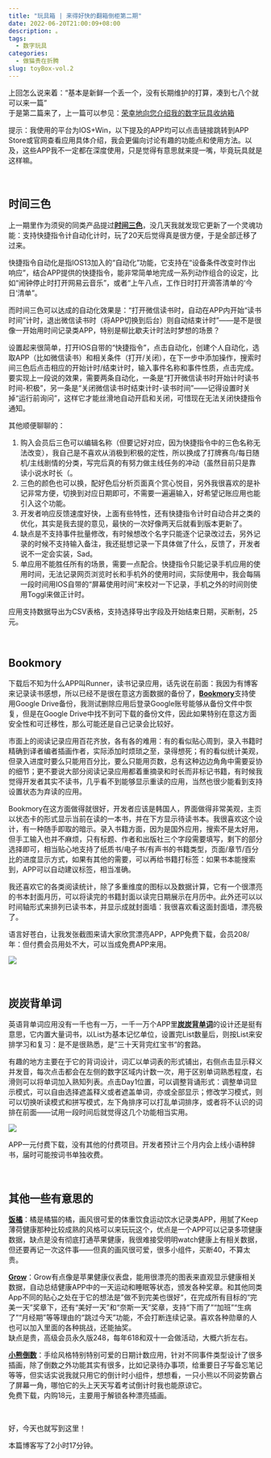 ```yaml
---
title: "玩具箱 | 来得好快的翻箱倒柜第二期"
date: 2022-06-20T21:00:09+08:00
description: 。
tags:
  - 数字玩具
categories:
  - 做猫贵在折腾
slug: toyBox-vol.2
---
```


上回怎么说来着：“基本是新鲜一个丢一个，没有长期维护的打算，凑到七八个就可以来一篇”  
于是第二篇来了，上一篇可以参见：[荣幸地向您介绍我的数字玩具收纳箱](https://mantyke.icu/weekly/2022/toybox/)

提示：我使用的平台为IOS+Win，以下提及的APP均可以点击链接跳转到APP Store或官网查看应用具体介绍，我会更偏向讨论有趣的功能点和使用方法。以及，这些APP我不一定都在深度使用，只是觉得有意思就来提一嘴，毕竟玩具就是这样嘛。

<br>

## 时间三色
上一期里作为须臾的同类产品提过[**时间三色**](https://apps.apple.com/cn/app/%E6%97%B6%E9%97%B4%E4%B8%89%E8%89%B2/id1611277505)，没几天我就发现它更新了一个灵魂功能：支持快捷指令计自动化计时，玩了20天后觉得真是很方便，于是全部迁移了过来。

快捷指令自动化是指IOS13加入的“自动化”功能，它支持在“设备条件改变时作出响应”，结合APP提供的快捷指令，能非常简单地完成一系列动作组合的设定，比如“闹钟停止时打开网易云音乐”，或者“上午八点，工作日时打开滴答清单的‘今日‘清单”。

而时间三色可以达成的自动化效果是：“打开微信读书时，自动在APP内开始“读书时间”计时，退出微信读书时（将APP切换到后台）则自动结束计时”——是不是很像一开始用时间记录类APP，特别是柳比歇夫计时法时梦想的场景？

设置起来很简单，打开IOS自带的“快捷指令”，点击自动化，创建个人自动化，选取APP（比如微信读书）和相关条件（打开/关闭），在下一步中添加操作，搜索时间三色后点击相应的开始计时/结束计时，输入事件名称和事件性质，点击完成。要实现上一段说的效果，需要两条自动化，一条是“打开微信读书时开始计时读书时间-积极”，另一条是“关闭微信读书时结束计时-读书时间”——记得设置时关掉“运行前询问”，这样它才能丝滑地自动开启和关闭，可惜现在无法关闭快捷指令通知。

其他顺便聊聊的：

1. 购入会员后三色可以编辑名称（但要记好对应，因为快捷指令中的三色名称无法改变），我自己是不喜欢从消极到积极的定性，所以换成了打牌赛鸟/每日随机/主线剧情的分类，写完后真的有努力做主线任务的冲动（虽然目前只是靠读小说水时长（。
2. 三色的颜色也可以换，配好色后分析页面真个赏心悦目，另外我很喜欢的是补记非常方便，切换到对应日期即可，不需要一遍遍输入，好希望记账应用也能引入这个功能。
3. 开发者响应反馈速度好快，上面有些特性，还有快捷指令计时自动合并之类的优化，其实是我去提的意见，最快的一次好像两天后就看到版本更新了。
4. 缺点是不支持事件批量修改，有时候想改个名字只能逐个记录改过去，另外记录的时候不支持输入备注，我还挺想记录一下具体做了什么，反馈了，开发者说不一定会实装，Sad。
1. 单应用不能胜任所有的场景，需要一点配合。快捷指令只能记录手机应用的使用时间，无法记录网页浏览时长和手机外的使用时间，实际使用中，我会每隔一段时间用IOS自带的“屏幕使用时间”来校对一下记录，手机之外的时间则使用Toggl来做正计时。

应用支持数据导出为CSV表格，支持选择导出字段及开始结束日期，买断制，25元。

<br>

## Bookmory

下载后不知为什么APP叫Runner，读书记录应用，话先说在前面：我因为有博客来记录读书感想，所以已经不是很在意这方面数据的备份了，[**Bookmory**](https://apps.apple.com/cn/app/bookmory-%E9%98%85%E8%AF%BB%E8%AE%B0%E5%BD%95-%E9%98%85%E8%AF%BB%E6%89%93%E5%8D%A1%E7%AD%BE%E5%88%B0-%E8%AF%BB%E4%B9%A6%E6%97%A5%E5%8E%86/id1515533482)支持使用Google Drive备份，我测试删除应用后登录Google账号能够从备份文件中恢复，但是在Google Drive中找不到可下载的备份文件，因此如果特别在意这方面安全性和可迁移性，那么可能还是自己记录会比较好。

市面上的阅读记录应用百花齐放，各有各的难用：有的看似贴心周到，录入书籍时精确到译者编者插画作者，实际添加时烦琐之至，录得想死；有的看似统计美观，但录入进度时要么只能用百分比，要么只能用页数，总有这种边边角角中需要妥协的细节；更不要说大部分阅读记录应用都着重摘录和时长而非标记书籍，有时候我觉得开发者其实不读书，几乎看不到能够显示重读的应用，当然也很少能看到支持设置状态为弃读的应用。

Bookmory在这方面做得就很好，开发者应该是韩国人，界面做得非常美观，主页以状态卡的形式显示当前在读的一本书，并在下方显示待读书本。我很喜欢这个设计，有一种随手即取的暗示。录入书籍方面，因为是国外应用，搜索不是太好用，但手工输入也并不麻烦，只有标题、作者和出版社三个字段需要填写，剩下的部分选择即可，相当贴心地支持了纸质书/电子书/有声书的书籍类型，页面/章节/百分比的进度显示方式，如果有其他的需要，可以再给书籍打标签：如果书本能搜索到，APP可以自动建议标签，相当准确。

我还喜欢它的各类阅读统计，除了多重维度的图标以及数据计算，它有一个很漂亮的书本封面月历，可以将读完的书籍封面以读完日期展示在月历中。此外还可以以时间轴形式来排列已读书本，并显示成就封面墙：我很喜欢看这面封面墙，漂亮极了。

 语言好苍白，让我发张截图来请大家欣赏漂亮APP，APP免费下载，会员208/年：但付费会员用处不大，可以当成免费APP来用。

![](https://res.cloudinary.com/mantyke/image/upload/v1655735022/bookmory_lmqujm.png)

<br>

## 炭炭背单词

英语背单词应用没有一千也有一万，一千一万个APP里[**炭炭背单词**](https://jianbei.maiseed.com.cn/)的设计还是挺有意思，它内置大量词书，以List为基本记忆单位，设置完List数量后，则按List来安排学习和复习：是不是很熟悉，是”三十天背完红宝书“的套路。

有趣的地方主要在于它的背词设计，词汇以单词表的形式铺出，右侧点击显示释义并发音，每次点击都会在左侧的数字区域内计数一次，用于区别单词熟悉程度，右滑则可以将单词加入熟知列表。点击Day1位置，可以调整背诵形式：调整单词显示模式，可以自由选择遮盖释义或者遮盖单词，亦或全部显示；修改学习模式，则可以切换听读模式和拼写模式，左下角排序可以打乱单词排序，或者将不认识的词排在前面——试用一段时间后就觉得这几个功能相当实用。

![](https://res.cloudinary.com/mantyke/image/upload/v1655735804/%E7%82%AD%E7%82%AD%E8%83%8C%E5%8D%95%E8%AF%8D_zsfnky.png)

APP一元付费下载，没有其他的付费项目。开发者预计三个月内会上线小语种辞书，届时可能按词书单独收费。

<br>

## 其他一些有意思的

[**饭橘**](https://apps.apple.com/no/app/%E9%A5%AD%E6%A9%98%E5%87%8F%E8%82%A5/id1578413253)：橘是橘猫的橘，画风很可爱的体重饮食运动饮水记录类APP，用腻了Keep薄荷健康那种比较成熟的风格可以来玩玩这个，优点是一个APP可以记录多项健康数据，缺点是没有彻底打通苹果健康，我很难接受明明watch健康上有相关数据，但还要再记一次这件事——但真的画风很可爱，很多小组件，买断40，不算太贵。

[**Grow**](https://apps.apple.com/cn/app/grow-%E4%BD%A0%E7%9A%84%E5%81%A5%E5%BA%B7%E8%B4%B4%E5%BF%83%E5%A5%BD%E4%BC%99%E4%BC%B4/id1560604814)：Grow有点像是苹果健康仪表盘，能用很漂亮的图表来直观显示健康相关数据，自动总结健康APP中的一天运动和睡眠等状态，颁发各种奖章。和其他同类App不同的贴心之处在于它的想法是”做不到完美也很好“，在完成所有目标的“完美一天”奖章下，还有“美好一天”和“奈斯一天”奖章，支持“下雨了”“加班”“生病了”“月经期”等等理由的“跳过今天”功能，不会打断连续记录。喜欢各种勋章的人也可以加入里面的各种挑战，还能抽奖。  
缺点是贵，高级会员永久版248，每年618和双十一会做活动，大概六折左右。

[**小熊倒数**](https://apps.apple.com/cn/app/%E5%B0%8F%E7%86%8A%E6%95%B0%E6%97%A5%E5%AD%90/id1536711520)：手绘风格特别特别可爱的日期计数应用，针对不同事件类型设计了很多插画，除了倒数之外功能其实有很多，比如记录待办事项，给重要日子写备忘笔记等等，但实话实说我就只用它的倒计时小组件，想想看，一只小熊以不同姿势霸占了屏幕一角，哪怕它的头上天天写着考试倒计时我也能原谅它。  
免费下载，内购18元，主要用于解锁各种漂亮插画。

<br>

好，今天也就写到这里！

本篇博客写了2小时17分钟。

<br>

<br>

<br>
